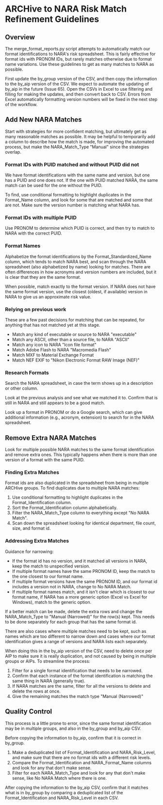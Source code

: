 # ARCHive to NARA Risk Match Refinement Guidelines

## Overview

The merge_format_reports.py script attempts to automatically match our format identifications to NARA's risk spreadsheet.
This is fairly effective for format ids with PRONOM IDs, but rarely matches otherwise due to format name variations.
Use these guidelines to get as many matches to NARA as possible.

First update the by_group version of the CSV, and then copy the information to the by_aip version of the CSV.
We expect to automate the updating of by_aip in the future (Issue 65).
Open the CSVs in Excel to use filtering and filling for making the updates, and then convert back to CSV.
Errors from Excel automatically formatting version numbers will be fixed in the next step of the workflow.

## Add New NARA Matches

Start with strategies for more confident matching, but ultimately get as many reasonable matches as possible.
It may be helpful to temporarily add a column to describe how the match is made, for improving the automated process,
but make the NARA_Match_Type "Manual" since the strategies overlap.

### Format IDs with PUID matched and without PUID did not

We have format identifications with the same name and version, but one has a PUID and one does not.
If the one with PUID matched NARA, the same match can be used for the one without the PUID.

To find, use conditional formatting to highlight duplicates in the Format_Name column, 
and look for some that are matched and some that are not.
Make sure the version number is matching what NARA has.

### Format IDs with multiple PUID

Use PRONOM to determine which PUID is correct, and then try to match to NARA with the correct PUID.

### Format Names

Alphabetize the format identifications by the Format_Standardized_Name column, which tends to match NARA best,
and scan through the NARA spreadsheet (also alphabetized by name) looking for matches.
There are often differences in how acronyms and version numbers are included,
but it is clear that they are the same format.

When possible, match exactly to the format version.
If NARA does not have the same format version, use the closest (oldest, if available) version in NARA
to give us an approximate risk value.

### Relying on previous work

These are a few past decisions for matching that can be repeated, for anything that has not matched yet at this stage.

* Match any kind of executable or source to NARA "executable"
* Match any ASCII, other than a source file, to NARA "ASCII"
* Match any icon to NARA "Icon file format"
* Match Adobe Flash to NARA "Macromedia Flash"
* Match MXF to Material Exchange Format
* Match NEF EXIF to "Nikon Electronic Format RAW Image (NEF)"

### Research Formats

Search the NARA spreadsheet, in case the term shows up in a description or other column.

Look at the previous analysis and see what we matched it to. 
Confirm that is still in NARA and still appears to be a good match.

Look up a format in PRONOM or do a Google search, 
which can give additional information (e.g., acronym, extension) to search for in the NARA spreadsheet.

## Remove Extra NARA Matches

Look for multiple possible NARA matches to the same format identification and remove extra ones.
This typically happens when there is more than one version of a format with the same PUID.

### Finding Extra Matches

Format ids are also duplicated in the spreadsheet from being in multiple ARCHive groups.
To find duplicates due to multiple NARA matches:

1. Use conditional formatting to highlight duplicates in the Format_Identification column.
2. Sort the Format_Identification column alphabetically.
3. Filter the NARA_Match_Type column to everything except "No NARA Match".
4. Scan down the spreadsheet looking for identical department, file count, size, and format id.

### Addressing Extra Matches

Guidance for narrowing:

* If the format id has no version, and it matched all versions in NARA, keep the match to unspecified version.
* If multiple format names have the same PRONOM ID, keep the match to the one closest to our format name.
* If multiple format versions have the same PRONOM ID, and our format id includes a version not in NARA, change to No NARA Match.
* If multiple format names match, and it isn't clear which is closest to our format name, 
  if NARA has a more generic option (Excel vs Excel for Windows), match to the generic option.

If a better match can be made, delete the extra rows 
and change the NARA_Match_Type to "Manual (Narrowed)" for the row(s) kept.
This needs to be done separately for each group that has the same format id.

There are also cases where multiple matches need to be kept, such as names which are too different to narrow down 
and cases where our format identification gives a range of versions and NARA lists each separately.

When doing this in the by_aip version of the CSV, need to delete once per AIP to make sure it is really duplication,
and not caused by being in multiple groups or AIPs. To streamline the process:

1. Filter for a single format identification that needs to be narrowed.
2. Confirm that each instance of the format identification is matching the same thing in NARA (generally true).
3. If NARA matches are the same, filter for all the versions to delete and delete the rows at once.
4. Give the remaining matches the match type "Manual (Narrowed)"

## Quality Control

This process is a little prone to error, since the same format identification may be in multiple groups,
and also in the by_group and by_aip CSV.

Before copying the information to by_aip, confirm that it is correct in by_group.

1. Make a deduplicated list of Format_Identification and NARA_Risk_Level, 
   and make sure that there are no format ids with a different risk levels.
2. Compare the Format_Identification and NARA_Format_Name columns and look for any that don't make sense.
3. Filter for each NARA_Match_Type and look for any that don't make sense, like No NARA Match where there is one.

After copying the information to the by_aip CSV, confirm that it matches what is in by_group
by comparing a deduplicated list of the Format_Identification and NARA_Risk_Level in each CSV.